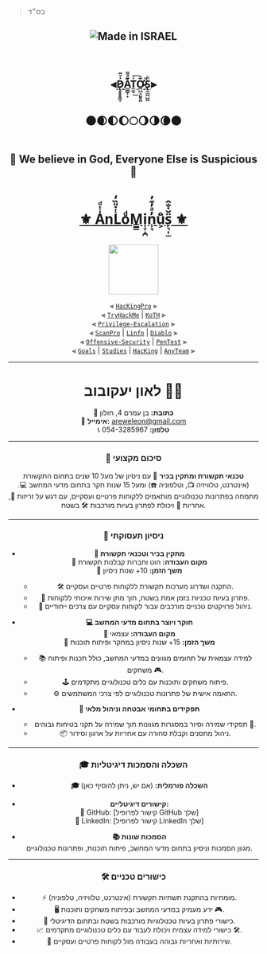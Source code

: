 > בס״ד 


<h2 align="center">

 <img align="center" title="Made in ISRAEL" src="https://img.shields.io/badge/MADE%20IN-ISRAEL-blue?style=for-the-badge">

<img src="https://camo.githubusercontent.com/82291b0fe831bfc6781e07fc5090cbd0a8b912bb8b8d4fec0696c881834f81ac/68747470733a2f2f70726f626f742e6d656469612f394575424971676170492e676966" width="200" height="2"> <br><br>
 
 ⫷[D̷̨̥̥̥͖̞͐ͮ̄A̳̳̹̟̋ͣ͌ͅT̼̼̖̾͟͞Ơ̷̴̪̪̝͈̥͈̆̀̚S̢̼̼͖̺͖ͪ](https://github.com/AnLoMinus/DatOS/blob/main/README.md)⫸ <br> <br>
 
 🌑🌒🌓🌔🌕🌖🌗🌘🌑
 
<img src="https://camo.githubusercontent.com/82291b0fe831bfc6781e07fc5090cbd0a8b912bb8b8d4fec0696c881834f81ac/68747470733a2f2f70726f626f742e6d656469612f394575424971676170492e676966" width="500" height="2"><br>

<p align="center">🔱 We believe in God, Everyone Else is Suspicious 🔱</p>

<img src="https://camo.githubusercontent.com/82291b0fe831bfc6781e07fc5090cbd0a8b912bb8b8d4fec0696c881834f81ac/68747470733a2f2f70726f626f742e6d656469612f394575424971676170492e676966" width="500" height="2"><br>
 
 
</h2>

<div align="center">

# <a href="https://github.com/Anlominus">⚜️ A̍ͭͩnLͭ̇̎̏̒oͩM̳͇i͎̞̝̪n̹̘̓ͣ̓͊̓ů͕̈s̙͉͎̫̈̌̇̐̂ ⚜️</a>

<img src="https://camo.githubusercontent.com/82291b0fe831bfc6781e07fc5090cbd0a8b912bb8b8d4fec0696c881834f81ac/68747470733a2f2f70726f626f742e6d656469612f394575424971676170492e676966" width="350" height="1"> <br>

<img align="center" width="100" src="https://user-images.githubusercontent.com/51442719/172729066-1293d382-4a31-4f03-8c23-ab0ea5f611a0.png">

⫷ [`HacKingPro`](https://github.com/Anlominus/HacKingPro) ⫸
<br>
⫷ [`TryHackMe`](https://github.com/Anlominus/TryHackMe) | [`KoTH`](https://github.com/Anlominus/TryHackMe/tree/main/King%20of%20the%20Hill/KoTH) ⫸ 
<br>
⫷ [`Privilege-Escalation`](https://github.com/Anlominus/Privilege-Escalation) ⫸
<br>
⫷ [`ScanPro`](https://github.com/Anlominus/ScanPro) | [`Linfo`](https://github.com/Anlominus/Linfo) | [`Diablo`](https://github.com/Anlominus/Diablo) ⫸ 
<br>
⫷ [`Offensive-Security`](https://github.com/Anlominus/Offensive-Security) | [`PenTest`](https://github.com/Anlominus/PenTest) ⫸
<br>
⫷ [`Goals`](https://github.com/Anlominus/Goals) | [`Studies`](https://github.com/Anlominus/Studies) | [`HacKing`](https://github.com/Anlominus/HacKing) | [`AnyTeam`](https://github.com/Anlominus/AnyTeam) ⫸
<br>


---

# לאון יעקובוב 👨‍💻

📍 **כתובת:** בן עמרם 4, חולון  
📧 **אימייל:** [areweleon@gmail.com](mailto:areweleon@gmail.com)  
📞 **טלפון:** 054-3285967  

---

### 📝 סיכום מקצועי

**טכנאי תקשורת ומתקין בכיר** 📡 עם ניסיון של מעל 10 שנים בתחום התקשורת (אינטרנט, טלוויזיה 📺, וטלפוניה ☎️) ומעל 15 שנות חקר בתחום מדעי המחשב 💻. מתמחה בפתרונות טכנולוגיים מותאמים ללקוחות פרטיים ועסקיים, עם דגש על זריזות 🏃, אחריות 🎯 ויכולת לפתרון בעיות מורכבות 🛠️ בשטח.

---

### 💼 ניסיון תעסוקתי

- **📡 מתקין בכיר וטכנאי תקשורת**  
  🔸 **מקום העבודה:** הוט וחברות קבלנות תקשורת  
  🔸 **משך הזמן:** 10+ שנות ניסיון  
  - 🛠️ התקנה ושדרוג מערכות תקשורת ללקוחות פרטיים ועסקיים.  
  - 🔧 פתרון בעיות טכניות בזמן אמת בשטח, תוך מתן שירות איכותי ללקוחות.  
  - 🚀 ניהול פרויקטים טכניים מורכבים עבור לקוחות עסקיים עם צרכים ייחודיים.

- **💻 חוקר ויוצר בתחום מדעי המחשב**  
  🔸 **מקום העבודה:** עצמאי  
  🔸 **משך הזמן:** 15+ שנות ניסיון במחקר ופיתוח תוכנות  
  - 📚 למידה עצמאית של תחומים מגוונים במדעי המחשב, כולל תכנות ופיתוח משחקים 🎮.  
  - 🕹️ פיתוח משחקים ותוכנות עם כלים טכנולוגיים מתקדמים.  
  - ⚙️ התאמה אישית של פתרונות טכנולוגיים לפי צרכי המשתמשים.

- **🔐 תפקידים בתחומי אבטחה וניהול מלאי**  
  - תפקידי שמירה וסיור במסגרות מגוונות תוך שמירה על תקני בטיחות גבוהים 🚨.  
  - 📦 ניהול מחסנים וקבלת סחורה עם אחריות על ארגון וסידור.

---

### 🎓 השכלה והסמכות דיגיטליות

- **🎓 השכלה פורמלית:** (אם יש, ניתן להוסיף כאן)
  
- **קישורים דיגיטליים:**  
  🔗 GitHub: [קישור לפרופיל GitHub שלך]  
  🔗 LinkedIn: [קישור לפרופיל LinkedIn שלך]  
  
- **📚 הסמכות שונות**  
  מגוון הסמכות וניסיון בתחום מדעי המחשב, פיתוח תוכנות, ופתרונות טכנולוגיים.

---

### 🛠️ כישורים טכניים

- ⚡ מומחיות בהתקנת תשתיות תקשורת (אינטרנט, טלוויזיה, טלפוניה).  
- 🖥️ ידע מעמיק במדעי המחשב ובפיתוח משחקים ותוכנות 🎮.  
- 🔧 כישורי פתרון בעיות טכנולוגיות מורכבות בשטח ובתחום הדיגיטלי.  
- 📈 כישורי למידה עצמית ויכולת לעבוד עם כלים טכנולוגיים מתקדמים 🛠️.  
- 🤝 שירותיות ואחריות גבוהה בעבודה מול לקוחות פרטיים ועסקיים.
